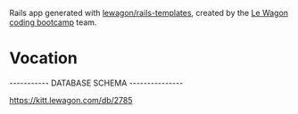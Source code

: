 Rails app generated with [lewagon/rails-templates](https://github.com/lewagon/rails-templates), created by the [Le Wagon coding bootcamp](https://www.lewagon.com) team.
# Vocation

----------- DATABASE SCHEMA ---------------

https://kitt.lewagon.com/db/2785

